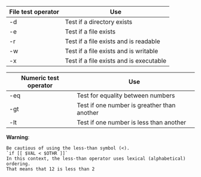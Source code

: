 | File test operator    | Use                                           |
| ---                   | -----------                                   |
| -d                    | Test if a directory exists                    |
| -e                    | Test if a file exists                         |
| -r                    | Test if a file exists and is readable         |
| -w                    | Test if a file exists and is writable         |
| -x                    | Test if a file exists and is executable       |


| Numeric test operator | Use                                           |
| ---                   | -----------                                   |
| -eq                   | Test for equality between numbers             |
| -gt                   | Test if one number is greather than another   |
| -lt                   | Test if one number is less than another       |


**Warning**:
```
Be cautious of using the less-than symbol (<). 
`if [[ $VAL < $OTHR ]]`
In this context, the less-than operator uses lexical (alphabetical) ordering.
That means that 12 is less than 2
```
